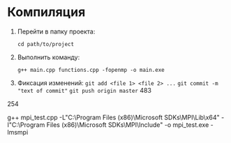 Компиляция
==========

1. Перейти в папку проекта:

    `cd path/to/project`

2. Выполнить команду:

    `g++ main.cpp functions.cpp -fopenmp -o main.exe`

3. Фиксация изменений:
    `git add <file 1> <file 2> ...`
    `git commit -m "text of commit"`
    `git push origin master`
483 

254

g++ mpi_test.cpp -L"C:\Program Files (x86)\Microsoft SDKs\MPI\Lib\x64" -I"C:\Program Files (x86)\Microsoft SDKs\MPI\Include" -o mpi_test.exe -lmsmpi
